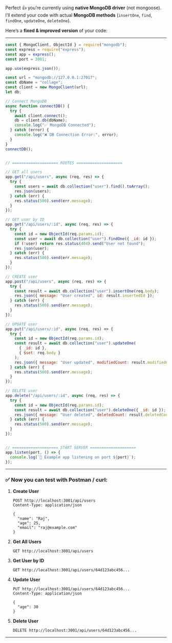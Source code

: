 Perfect 👍 you’re currently using **native MongoDB driver** (not mongoose).
I’ll extend your code with actual **MongoDB methods** (`insertOne`, `find`, `findOne`, `updateOne`, `deleteOne`).

Here’s a **fixed & improved version** of your code:

---

```js
const { MongoClient, ObjectId } = require("mongodb");
const express = require("express");
const app = express();
const port = 3001;

app.use(express.json());

const url = "mongodb://127.0.0.1:27017";
const dbName = "collage";
const client = new MongoClient(url);
let db;

// Connect MongoDB
async function connectDB() {
  try {
    await client.connect();
    db = client.db(dbName);
    console.log("✅ MongoDB Connected");
  } catch (error) {
    console.log("❌ DB Connection Error:", error);
  }
}
connectDB();


// ==================== ROUTES ====================

// GET all users
app.get("/api/users", async (req, res) => {
  try {
    const users = await db.collection("user").find().toArray();
    res.json(users);
  } catch (err) {
    res.status(500).send(err.message);
  }
});

// GET user by ID
app.get("/api/users/:id", async (req, res) => {
  try {
    const id = new ObjectId(req.params.id);
    const user = await db.collection("user").findOne({ _id: id });
    if (!user) return res.status(404).send("User not found");
    res.json(user);
  } catch (err) {
    res.status(500).send(err.message);
  }
});

// CREATE user
app.post("/api/users", async (req, res) => {
  try {
    const result = await db.collection("user").insertOne(req.body);
    res.json({ message: "User created", id: result.insertedId });
  } catch (err) {
    res.status(500).send(err.message);
  }
});

// UPDATE user
app.put("/api/users/:id", async (req, res) => {
  try {
    const id = new ObjectId(req.params.id);
    const result = await db.collection("user").updateOne(
      { _id: id },
      { $set: req.body }
    );
    res.json({ message: "User updated", modifiedCount: result.modifiedCount });
  } catch (err) {
    res.status(500).send(err.message);
  }
});

// DELETE user
app.delete("/api/users/:id", async (req, res) => {
  try {
    const id = new ObjectId(req.params.id);
    const result = await db.collection("user").deleteOne({ _id: id });
    res.json({ message: "User deleted", deletedCount: result.deletedCount });
  } catch (err) {
    res.status(500).send(err.message);
  }
});


// ==================== START SERVER ====================
app.listen(port, () => {
  console.log(`🚀 Example app listening on port ${port}`);
});
```

---

### ✅ Now you can test with Postman / curl:

1. **Create User**

   ```http
   POST http://localhost:3001/api/users
   Content-Type: application/json

   {
     "name": "Raj",
     "age": 25,
     "email": "raj@example.com"
   }
   ```

2. **Get All Users**

   ```http
   GET http://localhost:3001/api/users
   ```

3. **Get User by ID**

   ```http
   GET http://localhost:3001/api/users/64d123abc456...
   ```

4. **Update User**

   ```http
   PUT http://localhost:3001/api/users/64d123abc456...
   Content-Type: application/json

   {
     "age": 30
   }
   ```

5. **Delete User**

   ```http
   DELETE http://localhost:3001/api/users/64d123abc456...
   ```

---
